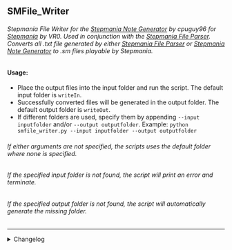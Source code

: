 ## SMFile_Writer
###### Stepmania File Writer for the [Stepmania Note Generator](https://github.com/cpuguy96/stepmania-note-generator) by cpuguy96 for [Stepmania](https://github.com/stepmania/stepmania/wiki/sm) by VR0. Used in conjunction with the [Stepmania File Parser](https://github.com/jhaco/SMFile_Parser). Converts all .txt file generated by either [Stepmania File Parser](https://github.com/jhaco/SMFile_Parser) or [Stepmania Note Generator](https://github.com/cpuguy96/stepmania-note-generator) to .sm files playable by Stepmania.

#### Usage:

- Place the output files into the input folder and run the script. The default input folder is `writeIn`.
- Successfully converted files will be generated in the output folder. The default output folder is `writeOut`.
- If different folders are used, specify them by appending `--input inputfolder` and/or `--output outputfolder`.
        Example: `python smfile_writer.py --input inputfolder --output outputfolder`

###### If either arguments are not specified, the scripts uses the default folder where none is specified.
###### If the specified input folder is not found, the script will print an error and terminate.
###### If the specified output folder is not found, the script will automatically generate the missing folder.

---

<details close>
  <summary>Changelog</summary>
        
  Sorted by most recent:
  
  - rewrote the output function to use write to file only once, reducing avg. runtime by 50% (200 sets: 30s to 17s)
  - refactored code
  - rewrote algorithms, reducing average runtime by 25% (on a data set of 200 pairs of txt/ogg files: 40s to 30s)
  - added auto-create folder for each successfully parsed file; allows easier drag/drop to Stepmania's songs 
  - updated to match smfile_parser's multiple difficulty support
  - implemented code changes from smfile_parser
  - reorganized code for readability and added folders
  - removed some redundant code
  - successfully compressed 1/256th measures to as low as 1/4th
  - corrected 1/192th note timings to 1/256th
  - fixed a bug where notes that intersect multiple measures appeared in both measures, resulting in extra notes
  
</details>
